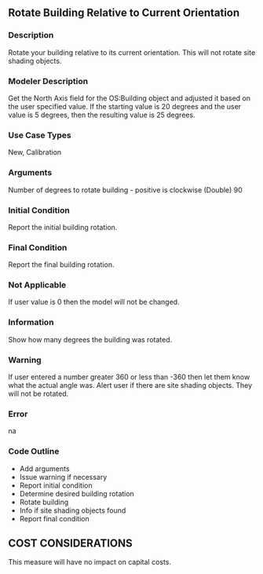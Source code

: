 ## Rotate Building Relative to Current Orientation

### Description

Rotate your building relative to its current orientation. This will not rotate site shading objects.

### Modeler Description

Get the North Axis field for the  OS:Building object and adjusted it based on the user specified value. If the starting value is 20 degrees and the user value is 5 degrees, then the resulting value is 25 degrees.

### Use Case Types

New, Calibration

### Arguments

Number of degrees to rotate building - positive is clockwise (Double) 90

### Initial Condition

Report the initial building rotation.

### Final Condition

Report the final building rotation.

### Not Applicable

If user value is 0 then the model will not be changed.

### Information

Show how many degrees the building was rotated.

### Warning

If user entered a number greater 360 or less than -360 then let them know what the actual angle was.
Alert user if there are site shading objects. They will not be rotated.

### Error

na

### Code Outline

- Add arguments
- Issue warning if necessary
- Report initial condition
- Determine desired building rotation
- Rotate building
- Info if site shading objects found
- Report final condition

## COST CONSIDERATIONS

This measure will have no impact on capital costs.